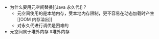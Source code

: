 - 为什么要用元空间替换[[Java 永久代]]？
	- 元空间使用的是本地内存，受本地内存限制，更不容易在动态加载时产生 [[OOM 内存溢出]]
	- 对永久代进行调优是困难的
- 元空间属于堆外内存 #堆外内存